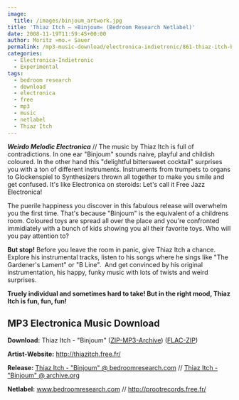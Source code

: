 ```yaml
---
image:
  title: /images/binjoum_artwork.jpg
title: 'Thiaz Itch – »Binjoum« (Bedroom Research Netlabel)'
date: 2008-11-19T11:59:45+00:00
author: Moritz »mo.« Sauer
permalink: /mp3-music-download/electronica-indietronic/861-thiaz-itch-binjoum-bedroom-research-netlabel
categories:
  - Electronica-Indietronic
  - Experimental
tags:
  - bedroom research
  - download
  - electronica
  - free
  - mp3
  - music
  - netlabel
  - Thiaz Itch
---
```

***Weirdo Melodic Electronica*** // The music by Thiaz Itch is full of contradictions. In one ear "Binjoum" sounds naive, playful and childish coloured. In the other hand this "delightful bittersweet cocktail" surprises you with a ton of different instruments. Instruments from trumpets to organs to Glockenspiel to Synthesizers thrown all together to make you smile and get confused. It's like Electronica on steroids: Let's call it Free Jazz Electronica!

<!--more-->

<!--adsense-->

The puerile happiness you discover in this fabulous release will overwhelm you the first time. That's because "Binjoum" is the equivalent of a childrens room. Coloured toys are spread all over the place and you're confronted immidiately with a bunch of kids showing you all their favorite toys. Who will you pay attention to?

**But stop!** Before you leave the room in panic, give Thiaz Itch a chance. Explore his instrumental tracks, listen to his songs where he sings like "The Gardener's Lament" or "B Line".  And get convinced by his original instrumentation, his happy, funky music with lots of twists and weird surprises.

**Truely individual and sometimes hard to take! But in the right mood, Thiaz Itch is fun, fun, fun!**

## MP3 Electronica Music Download

**Download:** Thiaz Itch - "Binjoum" (<a href="http://www.archive.org/download/PRT005-Thiaz_Itch-Binjoum/PRT005-ThiazItch-Binjoum_MP3_VBR-HQ.zip" target="_blank">ZIP-MP3-Archive</a>) (<a href="http://www.archive.org/download/PRT005-Thiaz_Itch-Binjoum/PRT005-ThiazItch-Binjoum_FLAC.zip" target="_blank">FLAC-ZIP</a>)
  
**Artist-Website:** <a href="http://thiazitch.free.fr/" target="_blank">http://thiazitch.free.fr/</a>
  
**Release:**  <a href="http://www.bedroomresearch.com" target="_blank">Thiaz Itch - "Binjoum" @ bedroomresearch.com</a> // <a href="http://www.archive.org/details/PRT005-Thiaz_Itch-Binjoum/" target="_blank">Thiaz Itch - "Binjoum" @ archive.org</a>
  
**Netlabel:** <a href="http://www.bedroomresearch.com" target="_blank">www.bedroomresearch.com</a> // <a href="http://prootrecords.free.fr/" target="_blank">http://prootrecords.free.fr/</a>